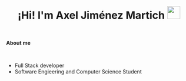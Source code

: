 

<h1 align="center"><b>¡Hi! I'm Axel Jiménez Martich </b><img src="https://media.giphy.com/media/hvRJCLFzcasrR4ia7z/giphy.gif" width="35"></h1>




<br>



	
**About me**


<br>

- Full Stack developer
- Software Engieering and Computer Science Student 

<br><br>


